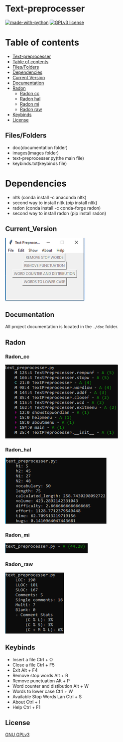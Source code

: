 # Text-preprocesser


[![made-with-python](https://img.shields.io/badge/Made%20with-Python-1f425f.svg)](https://www.python.org/) [![GPLv3 license](https://img.shields.io/badge/License-GPLv3-blue.svg)](http://perso.crans.org/besson/LICENSE.html)


# Table of contents

<!--ts-->
  * [Text-preprocesser](#Text-preprocesser)
  * [Table of contents](#Table_of_contents)
  * [Files/Folders](#Files/Folders)
  * [Dependencies](#Dependencies)
  * [Current Version](#Current_Version)
  * [Documentation](#Documentation)
  * [Radon](#Radon)
    * [Radon cc](#Radon_cc)
    * [Radon hal](#Radon_hal)
    * [Radon mi](#Radon_mi)
    * [Radon raw](#Radon_raw)
  * [Keybinds](#Keybinds)
  * [License](#License)


## Files/Folders
<ul>
  <li> doc(documentation folder) </li>
  <li> images(images folder) </li>
  <li> text-preprocesser.py(the main file)</li>
  <li> keybinds.txt(keybinds file) </li>
</ul>

# Dependencies

<ul>
  <li> nltk (conda install -c anaconda nltk) </li>
  <li> second way to install nltk (pip install nltk) </li>
  <li> radon (conda install -c conda-forge radon) </li>
  <li> second way to install radon (pip install radon) </li>
</ul>


## Current_Version

<p><img src ="images/text pre version.png" title = "TEXT-PREPROCESSER  Version"/> </p>

## Documentation

All project documentation is located in the `./doc`  folder.

## Radon

### Radon_cc

<p><img src ="images/text_preprocesser radon cc.png" title = "Text Preprocesser radon cc"/> </p>

### Radon_hal

<p><img src ="images/text_preprocesser radon hal.png" title = "Text Preprocesser radon hal"/> </p>

### Radon_mi

<p><img src ="images/text_preprocesser radon mi.png" title = "Text Preprocesser radon mi"/> </p>

### Radon_raw

<p><img src ="images/text_preprocesser radon raw.png" title = "Text Preprocesser radon raw"/> </p>

## Keybinds

<ul>
<li> Insert a file Ctrl + O </li>
<li> Close a file Ctrl + F5 </li>
<li> Exit Alt + F4 </li>
<li> Remove stop words Alt + R </li>
<li> Remove punctuation Alt + P </li>
<li> Word counter and distibution Alt + W </li>
<li> Words to lower case Ctrl + W </li>
<li> Available Stop Words Lan Ctrl + S </li>
<li> About Ctrl + I </li>
<li> Help Ctrl + F1 </li>
</ul>



## License
[GNU GPLv3](https://choosealicense.com/licenses/gpl-3.0/)

